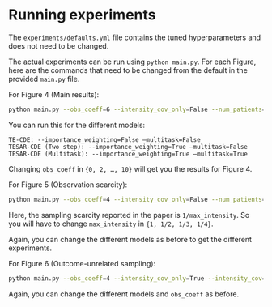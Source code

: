 # Running experiments
The `experiments/defaults.yml` file contains the tuned hyperparameters and does not need to be changed.

The actual experiments can be run using `python main.py`. For each Figure, here are the commands that need to be changed from the default in the provided `main.py` file.

For Figure 4 (Main results):

```sh
python main.py --obs_coeff=6 --intensity_cov_only=False --num_patients=200 --importance_weighting=True --multitask=False
```

You can run this for the different models:
```text
TE-CDE: --importance_weighting=False –multitask=False
TESAR-CDE (Two step): --importance_weighting=True –multitask=False
TESAR-CDE (Multitask): --importance_weighting=True –multitask=True
```

Changing `obs_coeff` in `{0, 2, …, 10}` will get you the results for Figure 4.
 

For Figure 5 (Observation scarcity):

```sh
python main.py --obs_coeff=4 --intensity_cov_only=False --num_patients=200 --importance_weighting=True --multitask=False --max_intensity=1
```

Here, the sampling scarcity reported in the paper is `1/max_intensity`. So you will have to change `max_intensity` in `{1, 1/2, 1/3, 1/4}`.

Again, you can change the different models as before to get the different experiments.

For Figure 6 (Outcome-unrelated sampling):

```sh
python main.py --obs_coeff=4 --intensity_cov_only=True --intensity_cov=10 --num_patients=200 --importance_weighting=True --multitask=False --max_intensity=1
```

Again, you can change the different models and `obs_coeff` as before.
